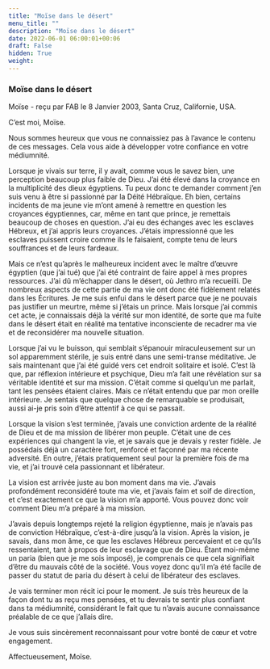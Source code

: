 ```yaml
---
title: "Moïse dans le désert"
menu_title: ""
description: "Moïse dans le désert"
date: 2022-06-01 06:00:01+00:06
draft: False
hidden: True
weight:
---
```

### Moïse dans le désert

Moïse - reçu par FAB le 8 Janvier 2003, Santa Cruz, Californie, USA.

C’est moi, Moïse.

Nous sommes heureux que vous ne connaissiez pas à l’avance le contenu de ces messages. Cela vous aide à développer votre confiance en votre médiumnité.

Lorsque je vivais sur terre, il y avait, comme vous le savez bien, une perception beaucoup plus faible de Dieu. J’ai été élevé dans la croyance en la multiplicité des dieux égyptiens. Tu peux donc te demander comment j’en suis venu à être si passionné par la Déité Hébraïque. Eh bien, certains incidents de ma jeune vie m’ont amené à remettre en question les croyances égyptiennes, car, même en tant que prince, je remettais beaucoup de choses en question. J’ai eu des échanges avec les esclaves Hébreux, et j’ai appris leurs croyances. J’étais impressionné que les esclaves puissent croire comme ils le faisaient, compte tenu de leurs souffrances et de leurs fardeaux.

Mais ce n’est qu’après le malheureux incident avec le maître d’œuvre égyptien (que j’ai tué) que j’ai été contraint de faire appel à mes propres ressources. J’ai dû m’échapper dans le désert, où Jethro m’a recueilli. De nombreux aspects de cette partie de ma vie ont donc été fidèlement relatés dans les Écritures. Je me suis enfui dans le désert parce que je ne pouvais pas justifier un meurtre, même si j’étais un prince. Mais lorsque j’ai commis cet acte, je connaissais déjà la vérité sur mon identité, de sorte que ma fuite dans le désert était en réalité ma tentative inconsciente de recadrer ma vie et de reconsidérer ma nouvelle situation.

Lorsque j’ai vu le buisson, qui semblait s’épanouir miraculeusement sur un sol apparemment stérile, je suis entré dans une semi-transe méditative. Je sais maintenant que j’ai été guidé vers cet endroit solitaire et isolé. C’est là que, par réflexion intérieure et psychique, Dieu m’a fait une révélation sur sa véritable identité et sur ma mission. C’était comme si quelqu’un me parlait, tant les pensées étaient claires. Mais ce n’était entendu que par mon oreille intérieure. Je sentais que quelque chose de remarquable se produisait, aussi ai-je pris soin d’être attentif à ce qui se passait.

Lorsque la vision s’est terminée, j’avais une conviction ardente de la réalité de Dieu et de ma mission de libérer mon peuple. C’était une de ces expériences qui changent la vie, et je savais que je devais y rester fidèle. Je possédais déjà un caractère fort, renforcé et façonné par ma récente adversité. En outre, j’étais pratiquement seul pour la première fois de ma vie, et j’ai trouvé cela passionnant et libérateur.

La vision est arrivée juste au bon moment dans ma vie. J’avais profondément reconsidéré toute ma vie, et j’avais faim et soif de direction, et c’est exactement ce que la vision m’a apporté. Vous pouvez donc voir comment Dieu m’a préparé à ma mission.

J’avais depuis longtemps rejeté la religion égyptienne, mais je n’avais pas de conviction Hébraïque, c’est-à-dire jusqu’à la vision. Après la vision, je savais, dans mon âme, ce que les esclaves Hébreux percevaient et ce qu’ils ressentaient, tant à propos de leur esclavage que de Dieu. Étant moi-même un paria (bien que je me sois imposé), je comprenais ce que cela signifiait d’être du mauvais côté de la société. Vous voyez donc qu’il m’a été facile de passer du statut de paria du désert à celui de libérateur des esclaves.

Je vais terminer mon récit ici pour le moment. Je suis très heureux de la façon dont tu as reçu mes pensées, et tu devrais te sentir plus confiant dans ta médiumnité, considérant le fait que tu n’avais aucune connaissance préalable de ce que j’allais dire.

Je vous suis sincèrement reconnaissant pour votre bonté de cœur et votre engagement.

Affectueusement, Moïse.
